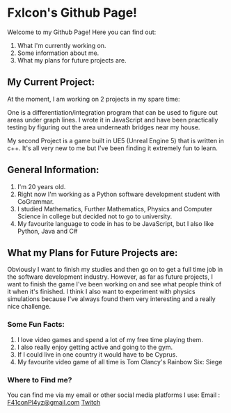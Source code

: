 # Fxlcon's Github Page! 
Welcome to my Github Page! Here you can find out:

1. What I'm currently working on.
2. Some information about me.
3. What my plans for future projects are.

## My Current Project:
At the moment, I am working on 2 projects in my spare time:

One is a differentiation/integration program that can be used to figure out areas under graph lines. I wrote it in JavaScript and have been practically testing by figuring out the area underneath bridges near my house.

My second Project is a game built in UE5 (Unreal Engine 5) that is written in c++. It's all very new to me but I've been finding it extremely fun to learn.

## General Information:
1. I'm 20 years old.
2. Right now I'm working as a Python software development student with CoGrammar.
3. I studied Mathematics, Further Mathematics, Physics and Computer Science in college but decided not to go to university.
4. My favourite language to code in has to be JavaScript, but I also like Python, Java and C#

## What my Plans for Future Projects are:
Obviously I want to finish my studies and then go on to get a full time job in the software development industry. However, as far as future projects, I want to finish the game I've been working on and see what people think of it when it's finished. I think I also want to experiment with physics simulations because I've always found them very interesting and a really nice challenge.

### Some Fun Facts:
1. I love video games and spend a lot of my free time playing them.
2. I also really enjoy getting active and going to the gym.
3. If I could live in one country it would have to be Cyprus.
4. My favourite video game of all time is Tom Clancy's Rainbow Six: Siege

### Where to Find me?
You can find me via my email or other social media platforms I use:
Email : F41conPl4yz@gmail.com
[Twitch]([url](https://www.twitch.tv/fxlconr6))
<!--
**RealFxlcon/RealFxlcon** is a ✨ _special_ ✨ repository because its `README.md` (this file) appears on your GitHub profile.

Here are some ideas to get you started:

- 🔭 I’m currently working on ...
- 🌱 I’m currently learning ...
- 👯 I’m looking to collaborate on ...
- 🤔 I’m looking for help with ...
- 💬 Ask me about ...
- 📫 How to reach me: ...
- 😄 Pronouns: ...
- ⚡ Fun fact: ...
-->
